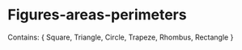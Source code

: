 # Figures-areas-perimeters
Contains: {
  Square, 
  Triangle, 
  Circle, 
  Trapeze, 
  Rhombus, 
  Rectangle
}
